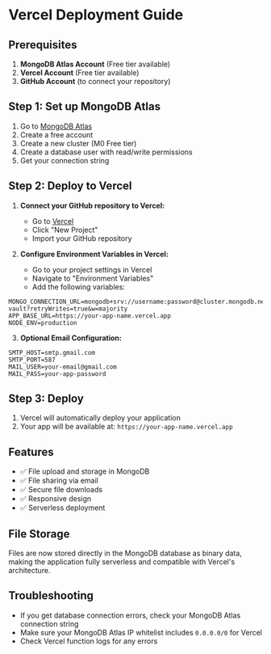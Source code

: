 # Vercel Deployment Guide

## Prerequisites

1. **MongoDB Atlas Account** (Free tier available)
2. **Vercel Account** (Free tier available)
3. **GitHub Account** (to connect your repository)

## Step 1: Set up MongoDB Atlas

1. Go to [MongoDB Atlas](https://www.mongodb.com/atlas)
2. Create a free account
3. Create a new cluster (M0 Free tier)
4. Create a database user with read/write permissions
5. Get your connection string

## Step 2: Deploy to Vercel

1. **Connect your GitHub repository to Vercel:**
   - Go to [Vercel](https://vercel.com)
   - Click "New Project"
   - Import your GitHub repository

2. **Configure Environment Variables in Vercel:**
   - Go to your project settings in Vercel
   - Navigate to "Environment Variables"
   - Add the following variables:

```
MONGO_CONNECTION_URL=mongodb+srv://username:password@cluster.mongodb.net/colab-vault?retryWrites=true&w=majority
APP_BASE_URL=https://your-app-name.vercel.app
NODE_ENV=production
```

3. **Optional Email Configuration:**
```
SMTP_HOST=smtp.gmail.com
SMTP_PORT=587
MAIL_USER=your-email@gmail.com
MAIL_PASS=your-app-password
```

## Step 3: Deploy

1. Vercel will automatically deploy your application
2. Your app will be available at: `https://your-app-name.vercel.app`

## Features

- ✅ File upload and storage in MongoDB
- ✅ File sharing via email
- ✅ Secure file downloads
- ✅ Responsive design
- ✅ Serverless deployment

## File Storage

Files are now stored directly in the MongoDB database as binary data, making the application fully serverless and compatible with Vercel's architecture.

## Troubleshooting

- If you get database connection errors, check your MongoDB Atlas connection string
- Make sure your MongoDB Atlas IP whitelist includes `0.0.0.0/0` for Vercel
- Check Vercel function logs for any errors

